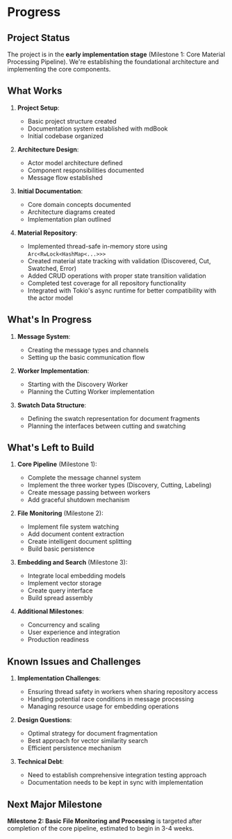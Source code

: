 # Progress

## Project Status

The project is in the **early implementation stage** (Milestone 1: Core Material Processing Pipeline). We're establishing the foundational architecture and implementing the core components.

## What Works

1. **Project Setup**:

   - Basic project structure created
   - Documentation system established with mdBook
   - Initial codebase organized

2. **Architecture Design**:

   - Actor model architecture defined
   - Component responsibilities documented
   - Message flow established

3. **Initial Documentation**:

   - Core domain concepts documented
   - Architecture diagrams created
   - Implementation plan outlined

4. **Material Repository**:
   - Implemented thread-safe in-memory store using `Arc<RwLock<HashMap<...>>>`
   - Created material state tracking with validation (Discovered, Cut, Swatched, Error)
   - Added CRUD operations with proper state transition validation
   - Completed test coverage for all repository functionality
   - Integrated with Tokio's async runtime for better compatibility with the actor model

## What's In Progress

1. **Message System**:

   - Creating the message types and channels
   - Setting up the basic communication flow

2. **Worker Implementation**:
   - Starting with the Discovery Worker
   - Planning the Cutting Worker implementation
3. **Swatch Data Structure**:
   - Defining the swatch representation for document fragments
   - Planning the interfaces between cutting and swatching

## What's Left to Build

1. **Core Pipeline** (Milestone 1):

   - Complete the message channel system
   - Implement the three worker types (Discovery, Cutting, Labeling)
   - Create message passing between workers
   - Add graceful shutdown mechanism

2. **File Monitoring** (Milestone 2):

   - Implement file system watching
   - Add document content extraction
   - Create intelligent document splitting
   - Build basic persistence

3. **Embedding and Search** (Milestone 3):

   - Integrate local embedding models
   - Implement vector storage
   - Create query interface
   - Build spread assembly

4. **Additional Milestones**:
   - Concurrency and scaling
   - User experience and integration
   - Production readiness

## Known Issues and Challenges

1. **Implementation Challenges**:

   - Ensuring thread safety in workers when sharing repository access
   - Handling potential race conditions in message processing
   - Managing resource usage for embedding operations

2. **Design Questions**:

   - Optimal strategy for document fragmentation
   - Best approach for vector similarity search
   - Efficient persistence mechanism

3. **Technical Debt**:
   - Need to establish comprehensive integration testing approach
   - Documentation needs to be kept in sync with implementation

## Next Major Milestone

**Milestone 2: Basic File Monitoring and Processing** is targeted after completion of the core pipeline, estimated to begin in 3-4 weeks.
